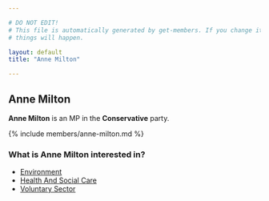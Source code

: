 ```yaml
---

# DO NOT EDIT!
# This file is automatically generated by get-members. If you change it, bad
# things will happen.

layout: default
title: "Anne Milton"

---
```


## Anne Milton

**Anne Milton** is an MP in the **Conservative** party.

{% include members/anne-milton.md %}

### What is Anne Milton interested in?


* [Environment](/interests/environment.html)
* [Health And Social Care](/interests/health-and-social-care.html)
* [Voluntary Sector](/interests/voluntary-sector.html)
